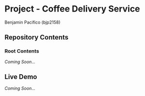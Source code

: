# Project - Coffee Delivery Service

Benjamin Pacifico (bjp2158)

## Repository Contents

### Root Contents

_Coming Soon..._

## Live Demo

_Coming Soon..._


